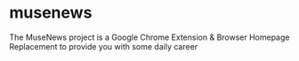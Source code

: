 # musenews
The MuseNews project is a Google Chrome Extension &amp; Browser Homepage Replacement to provide you with some daily career 
